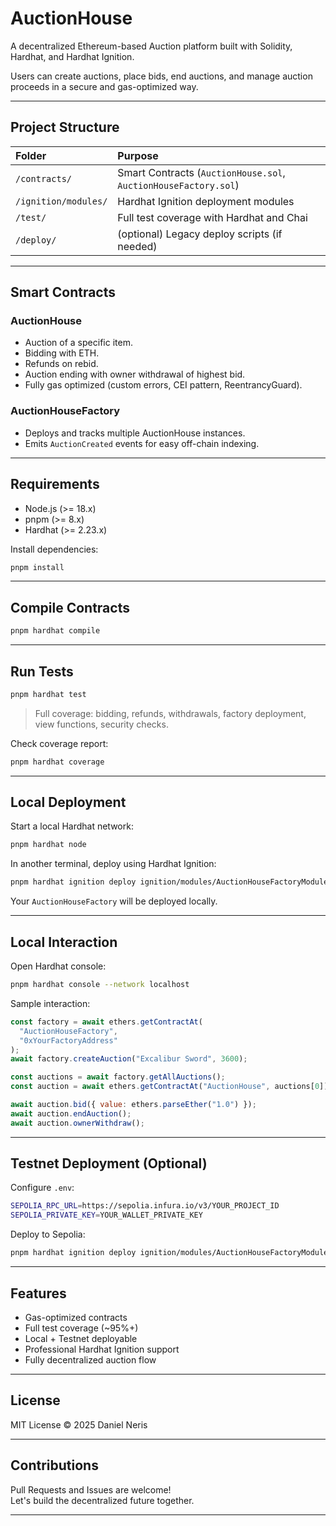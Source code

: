# AuctionHouse

A decentralized Ethereum-based Auction platform built with Solidity, Hardhat, and Hardhat Ignition.

Users can create auctions, place bids, end auctions, and manage auction proceeds in a secure and gas-optimized way.

---

## Project Structure

| Folder               | Purpose                                                         |
| :------------------- | :-------------------------------------------------------------- |
| `/contracts/`        | Smart Contracts (`AuctionHouse.sol`, `AuctionHouseFactory.sol`) |
| `/ignition/modules/` | Hardhat Ignition deployment modules                             |
| `/test/`             | Full test coverage with Hardhat and Chai                        |
| `/deploy/`           | (optional) Legacy deploy scripts (if needed)                    |

---

## Smart Contracts

### AuctionHouse

- Auction of a specific item.
- Bidding with ETH.
- Refunds on rebid.
- Auction ending with owner withdrawal of highest bid.
- Fully gas optimized (custom errors, CEI pattern, ReentrancyGuard).

### AuctionHouseFactory

- Deploys and tracks multiple AuctionHouse instances.
- Emits `AuctionCreated` events for easy off-chain indexing.

---

## Requirements

- Node.js (>= 18.x)
- pnpm (>= 8.x)
- Hardhat (>= 2.23.x)

Install dependencies:

```bash
pnpm install
```

---

## Compile Contracts

```bash
pnpm hardhat compile
```

---

## Run Tests

```bash
pnpm hardhat test
```

> Full coverage: bidding, refunds, withdrawals, factory deployment, view functions, security checks.

Check coverage report:

```bash
pnpm hardhat coverage
```

---

## Local Deployment

Start a local Hardhat network:

```bash
pnpm hardhat node
```

In another terminal, deploy using Hardhat Ignition:

```bash
pnpm hardhat ignition deploy ignition/modules/AuctionHouseFactoryModule.ts --network localhost
```

Your `AuctionHouseFactory` will be deployed locally.

---

## Local Interaction

Open Hardhat console:

```bash
pnpm hardhat console --network localhost
```

Sample interaction:

```javascript
const factory = await ethers.getContractAt(
  "AuctionHouseFactory",
  "0xYourFactoryAddress"
);
await factory.createAuction("Excalibur Sword", 3600);

const auctions = await factory.getAllAuctions();
const auction = await ethers.getContractAt("AuctionHouse", auctions[0]);

await auction.bid({ value: ethers.parseEther("1.0") });
await auction.endAuction();
await auction.ownerWithdraw();
```

---

## Testnet Deployment (Optional)

Configure `.env`:

```bash
SEPOLIA_RPC_URL=https://sepolia.infura.io/v3/YOUR_PROJECT_ID
SEPOLIA_PRIVATE_KEY=YOUR_WALLET_PRIVATE_KEY
```

Deploy to Sepolia:

```bash
pnpm hardhat ignition deploy ignition/modules/AuctionHouseFactoryModule.ts --network sepolia
```

---

## Features

- Gas-optimized contracts
- Full test coverage (~95%+)
- Local + Testnet deployable
- Professional Hardhat Ignition support
- Fully decentralized auction flow

---

## License

MIT License © 2025 Daniel Neris

---

## Contributions

Pull Requests and Issues are welcome!  
Let's build the decentralized future together.

---
